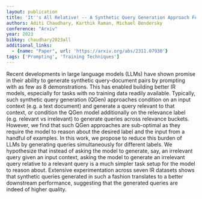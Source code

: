 ```yaml
---
layout: publication
title: 'It''s All Relative! -- A Synthetic Query Generation Approach For Improving Zero-shot Relevance Prediction'
authors: Aditi Chaudhary, Karthik Raman, Michael Bendersky
conference: "Arxiv"
year: 2023
bibkey: chaudhary2023all
additional_links:
  - {name: "Paper", url: 'https://arxiv.org/abs/2311.07930'}
tags: ['Prompting', 'Training Techniques']
---
```

Recent developments in large language models (LLMs) have shown promise in
their ability to generate synthetic query-document pairs by prompting with as
few as 8 demonstrations. This has enabled building better IR models, especially
for tasks with no training data readily available. Typically, such synthetic
query generation (QGen) approaches condition on an input context (e.g. a text
document) and generate a query relevant to that context, or condition the QGen
model additionally on the relevance label (e.g. relevant vs irrelevant) to
generate queries across relevance buckets. However, we find that such QGen
approaches are sub-optimal as they require the model to reason about the
desired label and the input from a handful of examples. In this work, we
propose to reduce this burden of LLMs by generating queries simultaneously for
different labels. We hypothesize that instead of asking the model to generate,
say, an irrelevant query given an input context, asking the model to generate
an irrelevant query relative to a relevant query is a much simpler task setup
for the model to reason about. Extensive experimentation across seven IR
datasets shows that synthetic queries generated in such a fashion translates to
a better downstream performance, suggesting that the generated queries are
indeed of higher quality.
